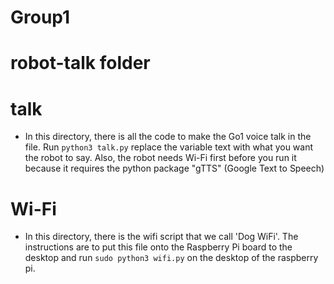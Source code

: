# Group1

# robot-talk folder
# talk
 - In this directory, there is all the code to make the Go1 voice talk in the file. Run ```python3 talk.py``` replace the variable text with what you want the robot to say. Also, the robot needs Wi-Fi first before you run it because it requires the python package "gTTS" (Google Text to Speech) 
# Wi-Fi
- In this directory, there is the wifi script that we call 'Dog WiFi'. The instructions are to put this file onto the Raspberry Pi board to the desktop and run ```sudo python3 wifi.py``` on the desktop of the raspberry pi.
